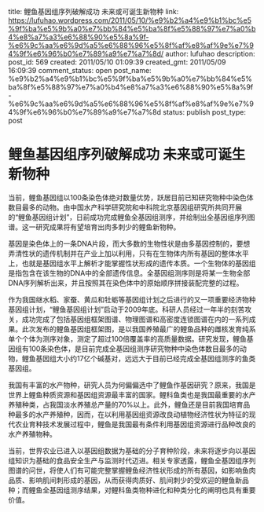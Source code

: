 title: 鲤鱼基因组序列破解成功 未来或可诞生新物种
link: https://lufuhao.wordpress.com/2011/05/10/%e9%b2%a4%e9%b1%bc%e5%9f%ba%e5%9b%a0%e7%bb%84%e5%ba%8f%e5%88%97%e7%a0%b4%e8%a7%a3%e6%88%90%e5%8a%9f-%e6%9c%aa%e6%9d%a5%e6%88%96%e5%8f%af%e8%af%9e%e7%94%9f%e6%96%b0%e7%89%a9%e7%a7%8d/
author: lufuhao
description: 
post_id: 569
created: 2011/05/10 01:09:39
created_gmt: 2011/05/09 16:09:39
comment_status: open
post_name: %e9%b2%a4%e9%b1%bc%e5%9f%ba%e5%9b%a0%e7%bb%84%e5%ba%8f%e5%88%97%e7%a0%b4%e8%a7%a3%e6%88%90%e5%8a%9f-%e6%9c%aa%e6%9d%a5%e6%88%96%e5%8f%af%e8%af%9e%e7%94%9f%e6%96%b0%e7%89%a9%e7%a7%8d
status: publish
post_type: post

# 鲤鱼基因组序列破解成功 未来或可诞生新物种

当前，鲤鱼基因组以100条染色体绝对数量优势，跃居目前已知研究物种中染色体数目最多的动物。由中国水产科学研究院和中科院北京基因组研究所共同开展的“鲤鱼基因组计划”，日前成功完成鲤鱼全基因组测序，并绘制出全基因组序列图谱。这一研究成果将有望培育出肉多刺少的鲤鱼新物种。 

基因是染色体上的一条DNA片段，而大多数的生物性状是由多基因控制的，要想弄清性状的遗传机制并在产业上加以利用，只有在生物体内所有基因的整体水平上，也就是基因组水平上解析才能掌握性状形成的遗传本质。一个生物体的基因组是指包含在该生物的DNA中的全部遗传信息。全基因组测序则是将某一生物全部DNA序列解析出来，并且按照其在染色体中的原始顺序拼接装配完整的过程。 

作为我国继水稻、家蚕、黄瓜和牡蛎等基因组计划之后进行的又一项重要经济物种基因组计划，“鲤鱼基因组计划”启动于2009年底。科研人员经过一年半的刻苦攻关，成功完成了包括基因组框架图谱、物理图谱和高密度连锁图谱在内的一系列成果。此次发布的鲤鱼基因组框架图，是以我国养殖最广的鲤鱼品种的雌核发育纯系单个个体为测序对象，测定了超过100倍覆盖率的高质量数据。研究发现，鲤鱼基因组有100条染色体，是目前完成全基因组测序研究物种中染色体数目最多的动物，鲤鱼基因组大小约17亿个碱基对，远远大于目前已经完成全基因组测序的鱼类基因组。 

我国有丰富的水产物种，研究人员为何偏偏选中了鲤鱼作基因研究？原来，我国是世界上鲤鱼种质资源和基因组资源最丰富的国家。鲤科鱼类也是我国最重要的水产养殖种类，占我国淡水养殖总产量的70%以上。此外，鲤鱼还是目前我国培育品种最多的水产养殖种，因而，在以利用基因组资源改良动植物经济性状为特征的现代农业育种技术发展过程中，鲤鱼是我国最有条件利用基因组资源进行品种改良的水产养殖物种。 

当前，世界农业已进入以基因组数据为基础的分子育种阶段，未来将逐步向以基因组知识为基础的食品安全生产与监测时代迈进。相关专家透露，鲤鱼全基因组序列图谱的问世，将使人们有可能完整掌握鲤鱼经济性状形成的所有基因，如影响鱼肉品质、影响肌间刺形成的基因，从而获得肉质好、肌间刺少的受欢迎的鲤鱼新品种；而鲤鱼全基因组测序结果，对鲤科鱼类物种进化和种类分化的阐明也具有重要价值。
